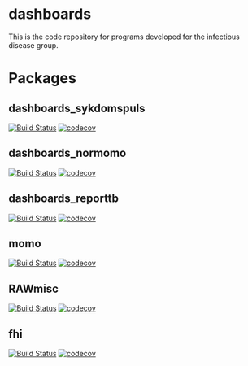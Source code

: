 # dashboards

This is the code repository for programs developed for the infectious disease group.

# Packages

## dashboards_sykdomspuls
[![Build Status](https://travis-ci.org/raubreywhite/dashboards_sykdomspuls.svg?branch=master)](https://travis-ci.org/raubreywhite/dashboards_sykdomspuls)
[![codecov](https://codecov.io/gh/raubreywhite/dashboards_sykdomspuls/branch/master/graph/badge.svg)](https://codecov.io/gh/raubreywhite/dashboards_sykdomspuls)

## dashboards_normomo
[![Build Status](https://travis-ci.org/raubreywhite/dashboards_normomo.svg?branch=master)](https://travis-ci.org/raubreywhite/dashboards_normomo)
[![codecov](https://codecov.io/gh/raubreywhite/dashboards_normomo/branch/master/graph/badge.svg)](https://codecov.io/gh/raubreywhite/dashboards_normomo)

## dashboards_reporttb
[![Build Status](https://travis-ci.org/raubreywhite/dashboards_reporttb.svg?branch=master)](https://travis-ci.org/raubreywhite/dashboards_reporttb)
[![codecov](https://codecov.io/gh/raubreywhite/dashboards_reporttb/branch/master/graph/badge.svg)](https://codecov.io/gh/raubreywhite/dashboards_reporttb)

## momo
[![Build Status](https://travis-ci.org/raubreywhite/MOMOpack-for-R.svg?branch=master)](https://travis-ci.org/raubreywhite/MOMOpack-for-R)
[![codecov](https://codecov.io/gh/raubreywhite/MOMOpack-for-R/branch/master/graph/badge.svg)](https://codecov.io/gh/raubreywhite/MOMOpack-for-R)

## RAWmisc
[![Build Status](https://travis-ci.org/raubreywhite/RAWmisc.svg?branch=master)](https://travis-ci.org/raubreywhite/RAWmisc)
[![codecov](https://codecov.io/gh/raubreywhite/RAWmisc/branch/master/graph/badge.svg)](https://codecov.io/gh/raubreywhite/RAWmisc)

## fhi
[![Build Status](https://travis-ci.org/raubreywhite/fhi.svg?branch=master)](https://travis-ci.org/raubreywhite/fhi)
[![codecov](https://codecov.io/gh/raubreywhite/fhi/branch/master/graph/badge.svg)](https://codecov.io/gh/raubreywhite/fhi)
